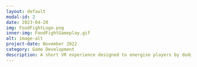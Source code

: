 ```yaml
---
layout: default
modal-id: 2
date: 2023-04-20
img: FoodFightLogo.png
inner-img: FoodFightGameplay.gif
alt: image-alt
project-date: November 2022
category: Game Development
description: A short VR experience designed to energise players by dodging thrown food and shooting back at them. This was created and published on the <a href="https://www.oculus.com/experiences/quest/3158342884265828/" target="_blank">Liminal Platform</a> in 5 months, in a team of 6.<br> I was the animator and QA Tester for the project (the only person on the team who owns a Meta Quest 2 headset).
---
```

